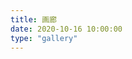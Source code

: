 ```yaml
---
title: 画廊
date: 2020-10-16 10:00:00
type: "gallery"
---
```

<div class="gallery-group-main">

</div>